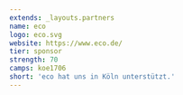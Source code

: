 ```yaml
---
extends: _layouts.partners
name: eco
logo: eco.svg
website: https://www.eco.de/
tier: sponsor
strength: 70
camps: koe1706
short: 'eco hat uns in Köln unterstützt.'
---
```


